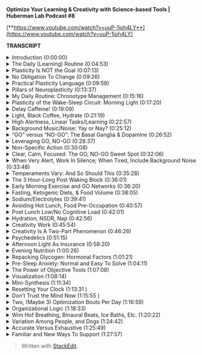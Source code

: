 ﻿
**Optimize Your Learning & Creativity with Science-based Tools | Huberman Lab Podcast #8**

[**https://www.youtube.com/watch?v=uuP-1ioh4LY**](https://www.youtube.com/watch?v=uuP-1ioh4LY)

**TRANSCRIPT**

<details>
  <summary>Introduction (0:00:00)</summary>
-
  
Welcome to the Huberman Lab Podcast where we discuss science, and science-based tools for everyday life. - My name is Andrew Huberman, and I'm a professor of neurobiology and ophthalmology, at Stanford School of Medicine. This podcast is separate from my teaching and research roles at Stanford. It is however, part of my desire and effort to bring you zero cost to consumer information about science and science related tools. And keeping with that theme, I'd like to thank the sponsors of today's podcast.

Our first sponsor is InsideTracker. InsideTracker analyzes data from your blood and DNA to help you better understand your body and health and health needs. I've been getting my blood tested for many years now. Because, it just turns out that many of the things that are important to our health and wellbeing can only be detected in a blood test or a DNA test. InsideTracker makes that really easy. They can come to your house to take those samples if you like, or you can go to a nearby clinic as well. The major problem with most blood tests and DNA tests is that it's very hard to make sense of the information you get. You get a lot of numbers related to metabolic factors, endocrine factors, et cetera. InsideTracker makes it very easy, to decipher what those levels, in your blood and DNA mean, and what to do about them. They have a very easy to use dashboard that if you go to it, it can inform about lifestyle choices such as, adding or subtracting certain forms of exercise or nutrition, other things related to supplementation. It's a really powerful and easy to use program. If you wanna try InsideTracker, you can go to insidetracker.com/huberman, and put Huberman at checkout to get 25% off any of their programs. That's insidetracker.com/huberman, and put Huberman at checkout.

The second sponsor of today's podcast is Athletic Greens. Athletic Greens is an all-in-one, vitamin mineral probiotic drink. I've been using Athletic Greens since 2012. And so I'm delighted that they're sponsoring the podcast. I started using Athletic Greens and I still use Athletic Greens, because I find it very complicated and almost dizzying to figure out which vitamins and minerals I need to take in order to just cover my nutritional basis. Taking Athletic Greens makes that very easy. It also tastes very good. I mix mine with water, a little bit of lemon juice, and I really like it. So I drink it once or twice a day. The probiotics that are in Athletic Greens are also important to me. Because there are a lot of data now showing that the gut microbiome, which is supported by probiotics, is important for things like the gut brain access, mood, endocrine factors, metabolism, many, many biological functions. And so by taking Athletic Greens, I get the vitamins, the minerals and the probiotics all in one. Easy to consume, great tasting drink. If you wanna try Athletic Greens you can go to athleticgreens.com/huberman. And if you do that you'll also get, a one year supply of liquid vitamin D three K two. There are a lot of data now as well, showing that vitamin D three is important for immune function, for mood, endocrine factors, as well as other systems in the brain and body. That's athleticgreens.com/huberman. And I should also mention if you do that you won't just get the vitamin D three K two year supply, you'll also get five free travel packs of Athletic Greens. Mixing up powders when one is on the road, either in the car or in a hotel or on the plane, et cetera, can be kinda messy. These little travel packs make it really clean and easy. So once again, if you go to athleticgreens.com/huberman, you'll get a special offer, of your Athletic Greens but you'll also get the year supply of vitamin D3 K2, and the five free travel packs.

The third sponsor of today's podcast is Madefor. Madefor is a behavioral science company that makes attaining positive changes and growth mindset easy, through a simple set of steps, and a monthly program. The company was founded by former Navy SEAL Patrick Dossett and Toms founder, Blake Mycoskie. I'm the head of their scientific advisory board. And the other members of the advisory board, include people like the director of the chronobiology unit the National Institute of Mental Health, members of Harvard Medical School, and many other people who are serious about taking science and developing protocols, that can be applied towards positive habits, and growth mindset. If you wanna check out Madefor, you can go to getmadefor.com. And if you purchase any of their products and put Huberman at checkout, you'll get 20% off their program. In addition to that, we do a monthly Zoom call, where the members of Madefor get on it. And Patrick and myself, sometimes Blake as well, discuss the Madefor program and the personal goals and things that people are trying to achieve with the program. So it's a dialogue back and forth on Zoom call once a month. Once again, that's getmadefor.com, put in Huberman at checkout, and you'll be able to get the 20% off as well as access to the monthly Zoom calls with us.
</details>

<details>
  <summary>The Daily (Learning) Routine (0:04:53)</summary>
-
  
Let's talk about neuroplasticity. More specifically, let's talk about how, we can optimize our brains. Neuroplasticity is this incredible feature of our nervous system that allows it to change itself, even in ways that we consciously decide. That's an incredible property. Our liver can't decide to just change itself. Our spleen can't decide to just change itself, through conscious thought, or through feedback from another person. The cells in those tissues can make changes sure, but it's our nervous system, that harbors this incredible ability to direct its own changes, in ways that we believe, or we're told will serve us better. Now, today's a really special episode because, while we are going to talk about science and as always we will delve into mechanism. Today's episode is really geared toward answering your most common questions about how to leverage neuroplasticity. The previous episodes were about focus, and how to achieve focus for sake of plasticity. As well as the last episode which is, what are some of the portals into plasticity that relate to movement, how behavior can activate plasticity, as well as how to activate plasticity for behavior itself. How to get better at learning certain movements. Today's podcast is really directed toward answering your most common questions, and the bigger theme, of how does one go about optimizing their brain or even think about, optimizing the brain? What is this thing that we're calling optimizing the brain? In doing so I'm also gonna share some of my, typical routines and tools. I don't share these because I think that they are the only ones that are available out there. Certainly they're not. Nor do I share them because I think that everyone should do them just 'cause I do them, certainly not. I share them because many of you, have asked for very concrete examples of what I do and when, and so I'll share those with you and you can decide whether or not those protocols are for you or not. Everybody's different, but there are some common features, of how we are all put together, at the level of the nervous system and body, that direct us toward particular practices, particular routines that can be especially powerful, for neuroplasticity.
</details>

<details>
  <summary>Plasticity Is NOT the Goal (0:07:13)</summary>
-
  
So I wanna open up the discussion today, by emphasizing something, that's fundamentally important. Which is that plasticity, is not the goal. Plasticity is never the goal. Plasticity is simply a state, or a capacity, for our nervous system to change. And so, nothing makes me more frustrated, perhaps then when I hear, oh, you know, this pill, this potion, this practice, it gives you plasticity. Plasticity is just change. The real question is what are you trying to change? And specifically what end goal are you trying to achieve? Specific end goals might be extremely specific. Like, you want to learn how to speak a particular language or you want to learn a new motor skill or you want to get very good at calculus, or you'd like to forget the bad emotions related to a particular human being or experience, or it can be more general. Like you'd like to be more creative. And we'll actually talk about creativity today. Or you would like to achieve more focus or you'd like to be less stressed. So it's very important, that you understand that plasticity, and achieving plasticity is the first step, in what we call optimizing your brain. You don't want your brain to be plastic all the time. In fact, one of the major questions, one of the major unsolved mysteries of neuroscience is how each and every one of us wakes up every day, and knows who we are. Why should that be? Well, the brain is plastic. It has a capacity to change throughout the lifespan but it's not so plastic, that every night when we go to sleep, or in our waking that the connections get reconfigured so much so that we forget who we are, or how to walk, or how to eat. It's a good thing that we don't have, such robust plasticity or ongoing plasticity, that we have to restructure ourselves each day. It's part of what gives our life continuity. So remember, plasticity is not and is never the goal. The goal is to figure out how to access plasticity, and then to direct that plasticity, toward particular goals or changes that you would like to achieve.
</details>

<details>
  <summary>No Obligation To Change (0:09:26)</summary>
-
  
And I should just mention, there's no rule that in life you have to leverage this incredible thing called neuro-plasticity. No one said you had to do that. This podcast in this episode is particularly for people, who are either happy or unhappy with where they're at with a particular aspect of their life. And they wanna shift it, in some positive way. And many of you listening might say, well wouldn't everyone wanna do that? Well actually, there are a certain number of people that are pretty good where they're at and they don't wanna change and that's terrific. And I tip my hat to them and I think that's wonderful. If ever they decide that they wanna leverage these plasticity mechanisms, they can, at any stage throughout the lifespan.
</details>

<details>
  <summary>Practical Plasticity Language (0:09:59)</summary>
-
  
Let's start by talking about the different systems within the nervous system, that are available for plasticity. And in doing so, I'll frame them in the context of what I do on a daily basis, on a weekly basis, and on a yearly basis. First of all, there are several forms of plasticity. They have names like long-term potentiation, long-term depression, which has nothing to do with emotional depression, by the way. And things like spike-timing-dependent plasticity. Those names are used to describe cellular phenomenon. The actual ways that the synapses, the connections between neurons change. I'll mention those things and I'll give a little more [indistinct] to what they are as I mentioned them. But, that's probably not the best way to think about plasticity in terms of optimizing your brain. The best way to think about it is in terms of short term, medium term, and long-term plasticity. Short-term plasticity, is any kind of shift that you want to achieve, in the moment or in the day, but that you don't necessarily wanna hold on to forever. You might say, well, what kinds of things are those? Well, for instance, short-term plasticity might be, you wake up earlier than you would like to catch a flight. You're not feeling particularly alert, and you want to use a protocol, or you decide to use a protocol which could be coffee or it could be a certain form of breathing or it could be some other tool, to become more alert at a time of day when normally you aren't that alert. But, your expectation is that when you return home, you will discard with that, the need to do that at 5:30 AM because you'll be asleep at 5:30 AM. So there's short-term plasticity, behavioral plasticity. Then there's medium-term plasticity which are changes, that you might wanna make. I call this with respect, and a little bit of humor, or at least my kinda humor. I call this the undergraduate, pre-med phenomenon. For those of you that have worked with pre-meds. And I have tremendous respect for medical students and pre-meds, there is a kind of a stereotype which I don't necessarily agree with, but the stereotype is that they wanna know what they need to know for sake of the exam, but they don't really wanna know. They just want the A. And I don't think that's always true. I've worked with a number of different pre-meds over the years and there are many of them that are absolutely, passionate about the knowledge itself. And they also wanted the A. But the pre-med phenomenon as it's discussed among professors and TAs, is that, you know, you've got these students, they just wanna know what they need to know so they can get the A, right? It's medium-term plasticity. They don't actually want it to be embedded in their memory too long, or else they would actually care about the information. So that's medium term information. And sometimes that's useful for instance if you go on vacation to Costa Rica, and you don't know your way around Costa Rica. You wanna learn the different town and the routes there. But you don't have any intention of going back. It's just medium term. You wanna just program it in for sake of your time there and then you wanna discard it. Most of the time when we think about or talk about optimizing the brain, we're talking about long-term plasticity. We're talking about the kinds of changes that people wanna make so that their brain reflexively works differently. This is what a child does when it goes from not knowing how to walk to knowing how to walk. It doesn't have to think about it after it learns how to walk. It becomes reflexive. Long-term plasticity, is almost always the big goal. It's I wanna know how to speak that language. I wanna be able to do that skill. I wanna be able to feel this way, without having to put much work into it.
</details>

<details>
  <summary>Pillars of Neuroplasticity (0:13:37)</summary>
-
  
And there are tools and protocols that one can do to achieve that. And we are going to talk about those. We've talked about a few of them in previous episodes but I will revisit those protocols today. I'm gonna frame all this in the context of the daily life, the weekly life, and the yearly life. And that's because, neuroplasticity and optimizing your brain, rides on a deeper foundation, of this thing that governs plasticity. In fact, governs all our life, called autonomic arousal which is that we're asleep for part of the 24 hour cycle and we are awake almost always. If we push ourselves and stay awake, we're okay. We can do that for a night or two, but almost always we are asleep for a portion of it and we are awake for a portion of it. I've said it before but I'll say it again. The trigger for plasticity in learning occurs during high focus, high alertness states, not while you're asleep. And the focus and alertness are both key because of the neurochemicals associated with those states. But, the actual rewiring and the reconfiguration of the brain connections happens during non sleep deep rest, which we'll talk more about as always. And, deep sleep. So you trigger the change and in sleep you get the change. So, some of the things that we'll talk about today about optimizing the brain, are centered around not sleep, but around the autonomic arousal system. We have this system of neurons in our brain and body that's just incredible, that wake us up and make us alert. And when we're not accessing that system, well, we cannot access plasticity. We can not optimize our brain. Likewise, if we cannot sleep well, and we can't rest well, we will not access plasticity and rewire our brain because that's when the actual configuration between the connections occurs.
</details>

<details>
  <summary>My Daily Routine: Chronotype Management (0:15:16)</summary>
-
  
So to set this in context, I wake up each day, and I'll be totally honest. I usually don't feel like bouncing right out of bed. I usually don't feel completely rested. And that's not because I don't get enough sleep. It's probably because I'm not terrific about timing my sleep so well. Now this month isn't about sleep, that was the previous month but I really wanna emphasize a few points. I wake up, generally more tired, and groggy than I would like, because I tend to go to sleep too late. It's just some thing that I do. And I tend to get up early either because I set an alarm, because I have things to do, or because I naturally wake up early because the light coming in and so forth. Well, what that tells me is that I'm probably somebody whose natural circadian rhythm. You may have heard of chronotypes. These are genetically programmed things. But chronotype, is shorter than 24 hours. It means that the cycle of waking and alertness for me is probably shorter than 24 hours. Which means that getting some light in the late afternoon will help me shift, and make my cycle a little bit longer. It will phase delay me if that doesn't make any sense, see a previous episode. But what it really means is getting some light in the afternoon, will allow me to stay up a little bit later. But what it means is that, I'm not really matching my hard-wired needs of going to bed probably at 8:30 or 9:00 and waking up at 4:00 AM. I tend to go to sleep around 10:30, 11:00, lately around 11:30 or 12:00 and then I wake up at 6:00. And so of course, I'm gonna feel groggy. So neuroplasticity will allow me, to optimize my wakefulness but I have to do something in order to access that. And some of you may already be anticipating what I'm about to say, which is, oh, no he's gonna tell us to get sunlight in our eyes in the first 30 minutes of the day.
</details>

<details>
  <summary>Plasticity of the Wake-Sleep Circuit: Morning Light (0:17:20)</summary>
-
  
I am gonna tell you to do that, but I'm gonna also tell you two things that I've have not discussed before, which relate to the plasticity, between the melanopsin cells. These sunlight detecting, bright light detecting cells in our eye and the circadian clock. I've never said this before in this podcast, but it turns out that the connections between these melanopsin cells and the circadian clock, are plastic throughout the lifespan. There's a massive configuration of the connections there. And a cell type called the astrocytes which are a glial cell, are actively removing and reinforcing connections between the eye and that clock, every day. Now this is incredible because other aspects of your brain that for instance, represent you knowing who you are, when you wake up in the morning, or what your name is, assuming that you're old enough that you've already learned your name. When the first things kids learn and something we rarely ever forget. Those connections, are changing all the time every 24 hour cycle. So there's an opportunity for short-term plasticity. So that's why I view sunlight first thing in the day, it helps me wake up.
</details>

<details>
  <summary>Delay Caffeine! (0:19:09)</summary>
-
  
The other thing that I do is that there's a circuit, that exists between the circadian clock and our adrenals that I've talked about before that triggers the release of cortisol first thing in the morning, that wakes us up. Especially when we view light. So if you're groggy in the morning that's why viewing light is helpful. But, the interesting thing is if you start viewing light frequently in the morning, then those connections between the melanopsin cells and the circadian clock, become primed or potentiated we would say, they become stronger for the anticipation of light. And you naturally start waking up earlier, feeling more alert. So, what this says is and what I do is I get that regular light because I know that some mornings, I'm just not gonna feel very alert, I'll feel, especially tired. And I might not be able to access sunlight because it's really overcast or I'm traveling, or some other feature. But the system is plastic so it shifted in the right direction. Now it will shift back, because it's short-term plasticity after about two, three days. So you wanna try and get the sunlight exposure on a regular basis. The other thing that I do is I delay my intake of caffeine, for the first two hours that I'm awake. Now, this can be very painful for people. But, earlier we talked about, the adenosine system and how the accumulation of adenosine makes us sleepy. And caffeine suppresses adenosine and it makes us feel alert. But we know, that if you ingest caffeine, immediately on waking, the signal to the adrenals, to release cortisol, which is a healthy release of cortisol, and the suppression of adenosine that happens as we come out of sleep, and in deep sleep the suppression of adenosine, if you ingest caffeine too early, there's a mechanism by which the adenosine competes for the receptors et cetera, so that you have a mid-morning crash. Because if caffeine, the way it works is if caffeine is occupying the adenosine receptor, then the natural endogenous mechanisms, for suppressing adenosine, are not actually gonna have their action. So the brain to adrenal axis, is subject to plasticity also. And so by delaying caffeine until about two hours after waking, I'm able to capture, and reinforce, to potentiate, the neural circuit that exists between the circadian clock and the cortisol released in the adrenals, as well as, leave those adenosine receptors, unoccupied so that I can then use the caffeine to get a natural lift, in alertness and focus two hours later as opposed to using it, just to wake myself up out of sleepiness. So while I'm sure there are some eye-rolls out there and some yawns, about, oh no, it's the sunlight in the morning thing again. It's a powerful tool, for readjusting these circuits. So the short-term plasticity. And the reason for delaying caffeine for the first two hours of the day even if it's painful to do for the first couple of days is that then you naturally start to wake up, more readily in the morning without caffeine because, the adenosine is suppressed and you don't have these competing. It's called a competing antagonist, for the adenosine receptor. So I wake up, I get sunlight in my eyes.
</details>

<details>
  <summary>Light, Black Coffee, Hydrate (0:21:19)</summary>
-
  
Lately because I wake up very early I do use a bright light, to stimulate alertness. It's not actually designed for that purpose. It's just a light board that has been about 900 lux. And then I delay caffeine. Some of you have asked, and again I'm not saying anyone has to do this. You know, what exactly do you drink? I'm a big believer in black coffee. I just happen to like black coffee. People have asked me about, and I don't wanna name brand names here about this type of coffee or, that type of coffee you mixed with these other, kinds of things. Will that increase focus? You know, I'm gonna talk today a lot about the use of diet and fasting and timing of foods and certain kinds of foods. But to be honest, black coffee is just a simple choice that's always worked for me. I also make sure I hydrate first thing in the morning. There is plenty of data now showing that even a slight, increase in dehydration, meaning just when you're lacking water, can make people have headaches. It can provide some additional photophobia for those of you that are migraine prone. Bright light can trigger migraines. That's no surprise to those of you that get headaches and migraines. But dehydration, can compound, the vulnerability to migraine and headache. So I drink water, I drink black coffee, or I drink mate which is just because I have Argentine lineage which is just a high caffeine drink first thing in the morning, but I delay it until two hours after I wake up. And that's because, I want the circuits between my eye and my circadian clock and my adrenals, to be functioning in a particular way, so that then later the caffeine is an addition. It adds more alertness. Now this is a discussion about how to optimize your brain.
</details>

<details>
  <summary>High Alertness, Linear Tasks/Learning (0:22:57)</summary>
-
  
Many people who wake up quickly, and just naturally feel like bouncing out of bed. I envy these people. They will do just fine, by going into a learning bout or taking care of, whatever it is that they need to take care of. Sometimes that's kind of more mundane tasks like email and whatnot. Here's a more or less a rule about how the brain functions, vis-a-vis, focus, learning and creativity. And I'm gonna discuss this much more in future episodes. Generally states of high alertness, when we're very very alert, are great for strategy implementation. When we already know how to do something. And it's just simply a matter of plugging the correct elements into the correct boxes. I've talked before about duration, path and outcome, as the three things that the deliberate conscious brain is trying to figure out in order to perform certain tasks, even cognitive tasks. This is the sort of thing that we are very good at when we're well rested, and we're focused. In our autonomic arousal or our alertness rather is at a high level. If you are somebody who is hitting that alertness phase of your day, very early, right after you wake up, that's a great time to move right into things that, at least the research says, you already know, have the strategy and you just wanna implement the strategy. This is where I fundamentally depart from the idea that, oh, you know, you have to do the hardest or most critical tasks throughout the day. Sometimes the hardest and most critical tasks, are tasks that require creativity. And as we'll soon talk about creativity, and tasks related to it, oftentimes come to us best or the brain is best at achieving those, when we're in states of calm or even slightly drowsy. Which is something that's interesting in what we'll get into. But for me, for instance, I get up, I'm not terribly alert, first thing. And so I try and just get my brain and my thoughts organized. It's not a time for me to be responding in a very linear fashion to emails or carrying out calculations. That comes about two hours later. And I think many people out there will relate, mid-morning is when many people tend to achieve their peak in alertness and focus.
</details>

<details>
  <summary>Background Music/Noise: Yay or Nay? (0:25:12)</summary>
-
  
Now, many times I get the question and this what I'm about to say is directly related to the hundreds of questions I got about this. Should I use, background music in order to learn? Should I have, you know, construction next door? Is that a good thing or a bad thing? Is it better to be in complete silence, et cetera? Now this will vary. Some people can tolerate their own noise within their head much better than others. Other people find that having some background noise, helps cancel that out. But there's a simple rule of thumb that one can use, because at least my experience is that sometimes background music, background noise is very helpful for allowing me to focus. And other times, it's very distracting. So what actually governs that? Well, we have to ask ourselves, what is at the source, of the lack of focus? If our lack of focus is because our autonomic arousal or our alertness is very, very high. We had a little too much coffee, or if there is such a thing, slept a little too long or we're really stressed or really activated, and we can't seem to focus. In that case, eliminating background noise, and really just trying to get silence, so that we can quiet some of that autonomic arousal, is going to be best for learning and for implementation of things we already know how to do. For any kind of focus linear task. Which, basically learning is a focus linear task is that you're just not necessarily, performing well all the time.
</details>

<details>
  <summary>“GO” versus “NO-GO”: The Basal Ganglia & Dopamine (0:26:52)</summary>
-
  
Last time we talked about making errors. So as a rule of thumb, if you're too keyed up, then silence and quiet is going to be helpful. In fact, if you're very keyed up, a particular circuit, related to the basal ganglia, starts getting triggered more easily. And this circuit, I'm gonna talk about in depth. But, it's called the go, no-go circuit. We have circuits that connect our forebrain, to our structure in our brain called the basal ganglia which is actually a collection of structures. And the forebrain, which is involved in rational thought and thinking and planning and action, is always trying to plan what should I do, and then implement that action. And the basal ganglia are intimately involved in that discussion. There's a reciprocal loop of communication, between basil ganglia and cortex. The basal ganglia has one set of connections to the cortex, and the cortex back to the basal ganglia that facilitates go. It facilitates action. And the molecule, the neuromodulator dopamine, triggers the activation of go. It tends to make us want to do more things. It tends to make us bias toward action. By the way that dopamine binds to something called the D1 receptors. Just a particular type of dopamine receptor. For those of you that wanna know. The no-go pathway, the pathway in the basal ganglia, and cortex that suppresses action, involves dopamine binding to this other receptor called the D2 receptor. Now D1, D2 receptors, you can't just consciously decide, oh, I only want my D1 receptors and my D2 receptors to be active.
</details>

<details>
  <summary>Leveraging GO, NO-GO (0:28:37)</summary>
-
  
You have to think about, which sorts of states of mind and body, facilitate go, and which ones facilitate no-go. Now this is critically important, because doing focused work, accessing plasticity, and learning, involve doing certain things and not doing others.So here's how it works. And here's how I apply it on a daily basis. Because I tend to be most alert, first thing, mid-morning or so. And then I generally will have my caffeine mid-morning. My peak of alertness, in the early part of the day, is occurring for me sometime between 9:30 and 11:00 AM. That's just me. Other people might experience that immediately after rolling out of bed. They might be wide awake and ready to go. Which case they should be cautious about throwing caffeine in the mix and it's gonna make them very, very alert. There are three sort of levels, of autonomic arousal of alertness, that bias us more toward go, no-go, or both. And this relates, to a question that I've gotten now hundreds of times from you, in the comment section for this podcast, which is, is it better for me to listen to music in the background while I work and learn, or should I have complete silence? And the answer is it depends. But it doesn't depend randomly on who you are, or even necessarily time of day, it depends, on your overall level of autonomic arousal. And it depends because, autonomic arousal level of alertness, biases the extent to which, we are more prone to gos to action, or to no-gos, to suppress action. And dopamine is this molecule that's swimming around and is going to buy us one or the other responses.
</details>

<details>
  <summary>Non-Specific Action (0:30:08)</summary>
-
  
So here's how it works. Let's say, I'm very alert. Maybe I got a particularly good night's sleep the night before, I had a little too much coffee, and I'm gonna sit down to some work. The thing to know, and what I always tell myself is when I'm very alert, I am very prone to go, to action, but I'm also prone to, not no-go, right? I'm not gonna be very good at suppressing action. So those are two different things. Being biased toward action and being biased, toward suppressing action are two different things, okay? So those are push pull. Toward action, suppress action. So, when you're very alert, the tendency is for everything to be a stimulus. This is why when people say, well, should I just take a drug that will increase my level of epinephrine and alertness? Will that help me learn better? No, because it will make you do things, but it will also make you less good at suppressing actions that you need to suppress. So if I'm very alert, particularly alert for me and I recognize what that state is, of course 'cause everyone will be different. I know what it is for me. Then I want silence for learning. I want it shut down my internet, which I do. I sometimes use a program, that I believe is a free program called Freedom, where it actually locks you out of the internet for a particular time. They're not a sponsor of the podcast. I just happen to use it. There's another version of Freedom where you go to the wireless thing and you turn it off. You disconnect from the wireless. That's the other one. Although, many people have a hard time not reactivating it. So I'm trying to shut down the go pathway towards distraction. And the other thing that I'll do, is I'll generally turn off my phone, put the phone outside in the car or in really extreme cases I'll throw it up on the roof which is hard for me to retrieve, so that I can't get to it. So if I'm very alert, I'm aware that I will have a bias toward action. It will be hard for me to suppress non-action, but that it's very nonspecific.
</details>

<details>
  <summary>Clear, Calm, Focused: The GO, NO-GO Sweet Spot (0:32:06)</summary>
-
  
Because, the next kind of level down of alertness, or autonomic arousal is clear, calm and focused where we have that kind of sweet spot between, our willingness to pursue action. We're in a mode of go, and it's not always physical action but it can be pursuing hard bouts of learning. But that our ability to suppress is also very good. And this is because, and I don't wanna get into too many details, because of the way that dopamine competes for these dopamine one receptors in the go pathway and dopamine two receptors in the no-go pathway. They're always in this kind of push pull. And so there is a sweet spot. And that sweet spot isn't flow, where it is in some sort of state where all of a sudden things come naturally to us. The state that we're trying to achieve that's optimal for learning is one in which, we have the energy and focus to pursue, but we also have the energy and focus to suppress action. So the basal ganglia are kinda working in a perfect kind of sing songly manner, through this parallel pathway. Now, as we get tired or as we round out an ultradian cycle of about 90 minutes, what happens is our fatigue even if it's not a physical fatigue that makes us wanna go to sleep, but our mental fatigue starts to accumulate because these pathways of go, no-go are actually, very metabolically consuming. So what I recognize is that as they start to falter, I have a harder time engaging and going or going toward the goal rather. I also know that my reflex, toward actions that are unrelated to the learning are also gonna start increasing because I'm not gonna be able to suppress action and activate the no-go pathways.
</details>

<details>
  <summary>When Very Alert, Work In Silence; When Tired, Include Background Noise (0:33:48)</summary>
-
  
So if this all sounds like a mouthful, let's make it very simple for you. When you are very alert, the best situation for learning is going to be silence. It's going to be complete quiet. If you are low arousal, and you're tired and you're kind of sleepy, a lot of people find that having some background chatter and some background noise, can help elevate their level of autonomic arousal. And that's because our auditory system and our visual system, are linked and are part of really what's called the salience network. Which is that we're always, scanning our environment for things. And when we have a lot of things in our environment to scan, generally our level of alertness goes up. This is why environments that are very stark or have very little or very few objects in them, tend to make us feel kind of calm, because our salient network kinda shuts off. A lot of people don't like that. They'll go to a meditation retreat, or they'll go into an environment where there's very little clutter especially city people. And all of a sudden, they start feeling really, really anxious. And that's because their internal level of autonomic arousal is really high and it's not being occupied by all this stuff to pay attention to. And so their salience network starts to turn inward. They move from exteroception to interoception. They're not looking outside themselves, they're looking inside themselves and there's a lot of noise in there. So, as a rule of thumb, if you tend to be kind of on the high level of alertness and kind of anxiety, and I'm not talking about clinical levels of anxiety but you tend to, be pretty high energy, well then, you are definitely going to benefit more in a learning bout, from learning to go as well as activate the no-go pathway. And that requires a lot of energy. And when you have a lot of distractions in your environment, there's a high probability that you're gonna be distracted from the learning.
</details>

<details>
  <summary>Temperaments Vary: And So Should This (0:35:28)</summary>
-
  
Now, some people are just naturally more calm. They're like my bulldog Costello, who's exceedingly calm. They're pretty mellow. They're kind of clear, calm and focused all of the time. And those people, actually are gonna be less flappable. They're not gonna be yanked around by background noise or they're not gonna be around, you know, bothered from their learning or from their studying by a clanging of a pot from somebody in the kitchen. So, each one of us generally tends to ride up and down this autonomic ladder, so to speak, at different times a day.
</details>

<details>
  <summary>The 3 Hour-Long Post Waking Block (0:36:01)</summary>
-
  
For most people, three hours after waking. Those three hours, not three hours on the mark but for that three hour bin tends to be the period in which they're most alert throughout the day. Except I'll tell you later about a unique time right before sleep in which you're also very, very alert, naturally. So, that morning three hours is quite vital.
</details>

<details>
  <summary>Early Morning Exercise and GO Networks (0:36:20)</summary>
-
  
Now, many of you might ask about exercise and when to exercise. I think I may have mentioned this on a previous podcast episode. But, the research shows that at least for performance, afternoon exercise might be better in terms of avoiding injury, et cetera. But in terms of rising body temperatures, and matching body temperature to have mental alertness, et cetera. It's pretty clear, that exercising early in the day, not only biases us towards waking up earlier, but that it also triggers the release of things like epinephrine and other neuromodulators, that lend itself, to a situation where we have heightened levels of arousal and mental acuity in the late morning and even into the afternoon. Now, this can be very good because if you wanna restrict most of your focus learning to the early part of the day, exercising early in the day does set a neurochemical context or mill you for go. It tends to trigger activation of the go pathway. And so for those of you like myself who have a hard time kind of engaging and getting into action early in the day, early morning exercise within an hour of waking, and certainly no later than three hours after waking, will give you quote unquote more energy throughout the day. It will make you feel more biased for action. You won't feel as lethargic. So, in can kind of reviewing what I've set up until now I do the morning light thing, I delay my caffeine two hours after waking, and then I generally try and get exercise in the first hour or ideally within the first three hours of waking up. And then I'll move into a focused learning bout. Now, some of you wrote to me and said, if I exercise early in the day, then I feel a crash afterwards. If that exercise is very, very intense. So you're depleting all your glycogen. So you're doing heavy deadlifts, et cetera. Chances are after you eat, you will start to feel a crash. So this relates to timing of nutrition.
</details>

<details>
  <summary>Fasting, Ketogenic Diets, & Food Volume (0:38:05)</summary>
-
  
And in just as a general rule of thumb, fasted states, and low carbohydrate states, I'm not talking about a keto diet around the clock or all week but fasted states, and low carbohydrate states lend themselves to alertness. And that's because carbohydrates are rich in tryptophan, and they tend to lend themselves to sleepiness. Of course, ingesting large amounts of any kind of food, any substance that fills your gut will divert blood to your gut. So if you eat a lot of food regardless of whether or not it's a lot of carbohydrate or not, you're going to generally feel more sleepy. Now, many people, including everyone use food, to modulate their levels of autonomic arousal. And typically eating shifts us more towards a state of calm. And fasting shifts us more toward a state of alertness. And these are hard-wired circuits that relate to the need and desire to find food which requires action, or the so-called rest and digest system which diverts our resources and our energy towards digestion. It makes us feel calm. So I personally rely on water, mate, and black coffee first thing in the day, in order to exercise and get into the first round of work. If I find that I'm too alert, and then I generally will tend to eat and kind of bring down my level of alertness, and will continue working. Now this is in district thing. And since people asked me what I do, and I'm not dictating that people follow it exactly of course or even generally, but I'll just tell you what I do.
</details>

<details>
  <summary>Sodium/Electrolytes (0:39:41)</summary>
-
  
It is possible if you're drinking black coffee, or mate and you're ingesting a lot of water, that you're going to dehydrate yourself somewhat, because of excretion of sodium. Provided you don't have hypertension, salt is a really good thing. A lot of people think that they are low on blood sugar because they're shaky and they can't think or they have a headache when actually they're low in sodium. And especially if you're drinking a lot of caffeine. So I'm a big believer in salt. So I drink salt water first thing in the morning because I drink black coffee. And that keeps my levels of alertness really good. I always thought that I had messed up blood sugar. I had shaky hands and I didn't know what was going on. I'd drink a little bit of coffee and feel too amped up. And turns out that it was a sodium issue. And if I just drank water with a little bit of sea salt and or even just a typical table salt, then I'd fell rock solid in terms of my blood sugar. Now, again, I'm not a physician, I'm a professor so I don't prescribe anything, but I profess lots of things. So I don't want people who have diabetes or blood sugar issues to go off the rails. You're responsible for your health, not me. But it's an interesting parameter to think about and experiment with, you know, provided that your doctor says it's okay, because I think a lot of people, probably ingest too much sodium but a lot of people might be sodium deficient in particular the people that are fasting.
</details>

<details>
  <summary>Avoiding Hot Lunch, Food Pre-Occupation (0:40:57)</summary>
-
  
I typically eat my first meal right around mid day, whether or not I've exercised or not. And the food content there is actually quite important to me. I don't know why this is. I don't have a scientific mechanism for this but if I eat hot food for lunch, I get sleepy after lunch. So I generally don't eat hot food for lunch. I might have a little bit of soup or something like that. But in general, I rely on a low carbohydrate meal. I'll eat meat or salad or some variation of that and nuts and fats and things like that because of the [indistinct] content for focus, because the protein is good in my belief. And because I believe in eating fruits and vegetables. I do that too. If I've exercised very hard early in the day, I do ingest starches like oatmeal or rice and fruit and things like that. Now, why am I telling you all this? Because, 100s if not 1000 people ask me, is fasting good for focus? And indeed fasting will increase alertness, but if you're so hungry or preoccupied with food that you can't focus well, then it's not gonna be good for learning. It's only going to be good for agitation. Now, I'm just gonna mark continue to march through my day. And this is, of course what I experienced. Some people are quite different.
</details>

<details>
  <summary>Post Lunch Low/No Cognitive Load (0:42:01)</summary>
-
  
But, what I find is around 2:00 or 3:00 PM, I start getting a little groggy. A little bit sleepy. I will tend to shift my work from work that requires a lot of duration path, outcome, really careful analysis and activation of the no-go pathway. Meaning I'm trying to suppress the impulse to look at my phone or answer email, or do other things. This is why I haven't emailed you back until 3:00 in the afternoon. By the way, or responded to your text messages, whoever you are out there. Around early afternoon, I find I can do kind of typical more mundane tasks. Because, those tasks require less cognitive load. And they can be done more or less, in and out of sequence. I can answer a couple email here, maybe answer that email there. I don't have to do it in pure linear fashion. Any kind of linear work or learning work is gonna take a lot of focus.
</details>

<details>
  <summary>Hydration, NSDR, Nap (0:42:56)</summary>
-
  
And then typically around 4:00 PM or so, I do two things. Sometimes a little earlier. Sometimes a little later but I do two things. One, is I make sure I hydrate. Because if you're exercising and you're eating, you need to digest that food, et cetera. I make sure I hydrate. So I drink water. I try and refrain from drinking coffee in the afternoon. This is a new thing for me. I sometimes do it, but I try and refrain from that. And then I always do, a non sleep deep rest protocol sometime in the afternoon. This is sometimes a 10 minute yoga nidra type protocol, or a 30 minute yoga nidra type protocol. These are protocols I have no relationship to, no business relationship to whatsoever. I've been doing them for years now. They involve listening to a script. We'll provide the links again although we've provided them before. Or I'll do a hypnosis protocol, from Reveri Health which is my colleague David Spiegel's website that has these free hypnosis apps or scripts that you can listen to. And those take me into a state of really deep rest. Sometimes so much so that I fall asleep. And I always set an alarm so that I don't sleep for longer than 90 minutes. But typically this goes for about 30 minutes. And I do that because for me by about 4:30 in the afternoon, I'm capable of doing basically nothing. I am just a complete Costello. I can't think, I can't do, I can't respond to email. I've just completely troughed my ability to function. I personally find it a mistake, to that point, down a double espresso, and charge really hard. It just doesn't work for me. I end up really disrupting my sleep schedule. I end up disrupting a lot of different things. So for me, I do the non sleep deep rest protocol. It really helps me later when I need to fall asleep. It helps with all sorts of things, as I mentioned before. But I usually emerge from that a little groggy or feeling like I have another whole day, second wind. Like I could just work. And then I'll do a second bout of learning. I'll do some sort of work that either involves linear analysis of something. So maybe numerical work or I'm trying to learn something. I generally try and really use those bouts of 90 minute focus energy after the non sleep deep rest. And as I mentioned in previous episodes, there's a lot of evidence, that these non sleep deep rest protocols can enhance and accelerate plasticity. The most I think recent and striking one is the study that we referenced last time in the caption notes. It was the cell press article, Cell Reports, great journal. Was showing that these 20 minute, kinda shallow naps and non sleep deep rests, can facilitate sensory motor learning. So then I'll go into another learning bout that's caffeine free. This learning bout is very different than the morning one. This is a work bout or learning bout that's more in the clear common focus regime because I've come out of this non sleep deep rest. I'm not ingesting caffeine because I wanna make sure that I can sleep later that night really well.
</details>

<details>
  <summary>Creativity Work (0:45:54)</summary>
-
  
And, this tends to be more when I do creative type work. Now, creativity is a topic that we're gonna spend the entire month on coming up soon. But creativity is a very interesting state of mind in which, we're taking existing elements. Things that we already know, and rearranging them in ways that are novel. And I'd say, well, duh, that's what creativity is.
</details>

<details>
  <summary>Creativity Is A Two-Part Phenomenon (0:46:26)</summary>
-
  
But creativity has two parts. It has a creative discovery mode where you're kind of shuffling things around in a very relaxed way and kind of being playful or exploring different configurations. And then creativity also has, an absolutely linear implementation mode. In which you take the idea or the design you've come up with and you create something very robust and concrete. And so creativity is really a two part thing. And the first part of actively exploring different configuration, sometimes in a playful way, sometimes in a way that's almost random and just kind of exploring. That state is definitely facilitated by being relaxed and almost sleepy. That is not a state that I personally can access very well early in the day. I've tried to access it coming out of sleep because one would say, well you're still sleepy early in the day and just doesn't work. Most of what I write down. Most of what I do is complete garbage. And so what I found is there's this block in the afternoon of about 90 minutes where, I can do creative type writing or creative type imagination of, scientific ideas or experiments we might wanna do. Science might not seem like a creative endeavor to many of you, but it is. Has a lot of imagining what if this, or we could combine that and thinking of novel concepts or ways of arranging things. So when you find yourself in that kinda clear common focused mode, creative works tend to come about very well in those regimes. Now I know there are a lot of people out there rely on substances to access creative states. I'm not a marijuana user. It's just not the drug for me, for a variety of reasons. I'm not a drinker. It's not the substance for me for a variety of reasons. You know, I'm not a cop I'm not out here to tell people what they should do or shouldn't do. The problem with using substances to access creativity, is that generally the substances that relax people, will allow them to get into that creative brainstorming mode, but not so good at the linear implementation mode. You know, the other day I was remarking with a friend that there are some ads, some advertisements that I've seen over the years, that are just incredible. I'll just tell you what they are. So there's not cryptic or anything. I'm revealing my tastes here. There's a particular perfume ad that Spike Jones made that is just amazing. I'll put a link to it cause it's just so cool. I don't want to give away the end but it has a feature of it that is particularly interesting to me as a neuroscientist. And it's just so cool. 'Cause I grew up in the skateboarding thing, I knew a little bit about Spike's movies and skateboarding and he's of course made a lot of very impressive, popular movies as well, full length features. I don't know him personally, so this isn't a plug. Not that he needs my endorsement for anything at all. But the amazing thing about this advertisement is it's a collection of things that you would never really think would be combined, and it involves different speeds of motion and all sorts of effects. I mean, it's like a real classic like Spike Jones kind delivery. But, what's incredible is when you think about not just the fact that someone had to imagine that but to actually implement the steps in order to create that, when you see this you'll realize that was a ton of work. You can't just put that together randomly. And so a lot of people, not Spike clearly, but a lot of people who have an incredible mind for ideas and novel arrangements of things, they are great at accessing that state but not so good at accessing the implementation state. It's also true that a lot of people and some who tend to fall on what we would call the kind of like more Asperger's or autism end of the spectrum, are very good at linear implementation. Now I'm not talking about all forms of autism of course. I'm sensitive to the fact that there are many forms on the spectrum. But, some people are very good at linear implementation. And that's, a separate state from a creative state. So, that afternoon block is when I try and access the freer kind of looser mindset that's associated with the fatigue that comes later in the afternoon. And, for some of you that state that favors creativity and creative learning, might be better in the morning. I don't know. You're gonna have to decide. For some of you you're gonna be late shifted. Some of you are gonna be morning shifted. But where we have alertness, generally we are good at linear implementation, we're good at activating the no-go pathway and suppressing action, and we are good at pursuing particular goals and strategy implementation. And where we tend to be more relaxed, and we tend to be almost in a kind of sleepy mode. So for me, coming out of one of these non sleep, deep rest modes or sleep, that's when we tend to be better at novel configurations of existing elements, which is creativity. And this brings about a question that I get, all the time.
</details>

<details>
  <summary>Psychedelics (0:51:15)</summary>
-
  
Which is, what about psychedelics? So, I am going to talk, to some experts on psychedelics. I hope to bring some of them in. Actually speaking on people coming in or creatures coming. A creature that's definitely not on psychedelics who doesn't need any is Costello and he just arrived. He seems to be in a sleepy state most, all the time. Hey buddy, how you doing? You come in, yep. He's working on his 15th sleep deep rest episode of the day which is generally followed by a 10 to 12 hour deep rest episode, almost exclusively comprised of REM. And I know this 'cause his eyes are open 'cause they're so droopy, he can't close them all the way and his eyes are going like this. And he's going down for the count. So, yeah, nice and big yawn. Okay so, psychedelics. First of all, I wanna be very clear. I am neither a proponent, nor am I somebody who rejects the potential role of psychedelics. I do however, think that psychedelics, can be particularly hazardous, for people who have preexisting psychological issues, and are not working with a board certified, psychiatrist or physician, as well as for essentially all kids. I think that the young brain is basically in its own psychedelic state and just naturally. And all kidding aside, I think that the young brain is so subject to neuroplasticity, that drugs, which like psychedelics which are very powerful, can be detrimental to the developing brain. That's just my stance. If anyone disagrees with me, I'd be happy to chat with you about it in a polite and discourse. I'll be happy to listen as well as tell you more why I believe that based on the data. I'm mentioning psychedelics because many of you asked. Here's the deal with psychedelics. At least here's how they work. In a nutshell, psychedelics were thought to unleash sensory processing and to make it less filtered. We have a lot of different inputs from our eyes, from our ears, from our nose, from our taste, et cetera that you're coming in all the time in parallel. And we have mechanisms that suppress some of and allow us to only focus on things that are happening. Visually, generally we don't have synesthesia unless some of us happen to have synesthesia. We don't blend what we see with what we hear in a way, that is confusing to us. We know what's making sounds and we know what is a visual stimulus. On psychedelics, people report being able to smell colors or to, you know, hear trees, et cetera. And that's because there's a lot of sensory blending. Over that's led to the misconception, that sensory blending itself, is a creative process. There's nothing creative about sensory blending. You know there's, the essence of a creative process, is that some novel configuration of elements, whether or not it's notes on a piano, or whether or not it's words on a page, whether or not it's numbers or whether or not it's movement. That some way in which those are configured in some new way, that the algorithm, the way in which, they are configured makes sense to the observer. And this is a key thing. It seems to me that when people report their psychedelic experiences, it makes a lot more sense to the person who experiences it, than to the observer. And so, creative works by definition are new ways of configuring things that lend themselves to a bigger or greater or deeper or novel understanding on the part of the observer. And just sensory blending is not gonna accomplish that. Now it is true and there's a great review in the journal cell, excellent journal about how psychedelics work. And it turns out, they don't just work, by allowing for more sensory blending. They do, because of the way that they activate certain serotonin receptors et cetera. They do lend themselves to more lateral connectivity between different brain areas, more novel associations. So in principle, in principle, I should say not necessarily in practice, but in principle, they do allow different areas of the brain. Maybe even the two sides of the brain to communicate more broadly than they would normally. So that has certain elements that speak to creativity. But, it can't simply be the case that psychedelics are the portal to creativity. Because creativity, as I mentioned before, involves not just novel associations and a breaking of kind of space-time rules, it also involves reconfiguring things, such that the new space-time rule that one comes up with, is interesting, stimulating and kind of in many cases, delightful to the observer. And that's why, many claims that, you know, psychedelics open plasticity or they increase creativity. That's not sufficient for me personally. I'm curious about, does it not just open the creative thinking process, this novel configuration process? But does it also, lend itself to the implementation of creative works? And the answer is, no. In most cases it has nothing to do with creative implementation. Now, I think that, there may come a time and certainly there are clinical trials that are happening now, where psychedelics are leveraged toward particular clinical goals. And I wanna tip my hat to the work at Johns Hopkins that's happening now, which really lends itself, to the idea that early preliminary data and some of the papers that are coming out they're really fantastic. Showing that there may be some excellent roles for certain psychedelics in certain clinical context. These are clinical studies done with a psychiatrist present, that is authorized to do that. That can help people through depression, trauma, et cetera. And we're gonna spend a lot of time talking about that, including with some of those folks running those studies. So we can look forward to that. So all of this is to say that, no I don't take psychedelics to access creative states. That's not where I think the major role, the important role of psychedelics might show up if it's going to for humanity. I think that it may have these important roles in the clinical context. Provided it's done legally and safely. I think that, the creative process being a two-stage process means that, I am personally best served by having this period of non-linear exploration of concepts. Whatever it is I happen to be working on in the afternoon. But then I'll actually shelve that work. I'll just set it aside and then I'll revisit it the next day or even the next day, to see whether or not that the work itself is ready for deliberate linear implementation which I would wanna do during one of these highly focused states. So, the long and short way of saying this is that, when we're very alert, do linear type of operations. When we tend to be more sleepy and more relaxed, that's when creative works can first be conceived, but their implementation requires high levels of alertness.
</details>

<details>
  <summary>Afternoon Light As Insurance (0:58:20)</summary>
-
  
Now, that gets us more to the kind of late afternoon evening. Now I am, as I mentioned before, I'm a proponent of getting sunlight in the evening as well. This is a critical thing that I have not mentioned before. Here's how it works. Many people now have heard me say getting light early in the day is important. But that will advance one's clock. It'll make you wanna get up earlier the next day. By getting light in the evening it accomplishes two things for me. First of all, it makes sure that I don't get up too early that I'm not waking up at 3:00 or 4:00 in the morning because it's going to shift my clock. It's going to delay it a little bit. And so this is really important. If you want to keep your schedule on a normal routine, on a regular 24 hour cycle and not have your circadian rhythms of sleep and wakefulness drifting all over the place and you want some predictability to how your mind is going to work in order to optimize learning and performance. Well, then you need to get morning light any evening light. The morning light is going to advance my clock. Make my system wanna get up earlier. And the evening light is going to delay my clock a little bit so that on average it kind of bookends my circadian mechanisms. And I'll basically wanna go to sleep at more or less the same time each night and wake up, more or less at the same time each morning. That's how it works. And that's a hard wired mechanism. That's not some subjective thing that I tell myself. That's a hardwired mechanism. So, that gets us to the evening. And generally in the evening I'll get that light by going outside or sometimes I'll do it by turning up artificial lights brightly, and then I'll start to dim them for the evening 'cause as I've mentioned many times before and I'm not gonna belabor the point. You wanna minimize your light exposure, especially overhead bright light exposure, regardless of whether or not it's blue light or not. In the evening from about 10:00 PM to 4:00 AM. Some of you asked, wait I thought it was 11:00 PM to 4:00 AM? Well, it is, but 10:00 PM to 4:00 AM is even better. It's just that when I originally said 10:00 PM to 4:00 AM, people were like that it's impossible for most people to adhere to. So for me, it screens off, it's dim lights, and that's what favors falling asleep in a good night's sleep for me. Since we were talking about food earlier, I'll just revisit a little bit of what I said before.
</details>

<details>
  <summary>Evening Nutrition (1:00:26)</summary>
-
  
My evening meal tends to be more carbohydrate rich more. If I have proteins, there'll be like eggs, fish or chicken or something of that sort or no protein. And I eat high carbohydrates. So I'm not one of these people that's keto or high meat only, or anything like that. Remember, fasting and low carbohydrate, states facilitate alertness. Carbohydrate rich foods, facilitate calmness and sleepiness. They'd stimulate the release of tryptophan and the transition to sleep. So that's why I do them late in the day. Also, if you've exercised early in the day, especially if it's weight bearing exercise or everything's weight bearing exercises. I suppose unless you're an astronaut. And you're in space. But if you're early in the day, exercising with weights or you're doing a long run, sooner or later, you need to replenish glycogen.
</details>

<details>
  <summary>Repacking Glycogen: Hormonal Factors (1:01:21)</summary>
-
  
And, I realized that the ketonisters out there are gonna say, well, you know, gluconeogenesis will allow you to replenish glycogen, et cetera. I'm just gonna call out the lie right now, because I feel like doing it. And 'cause I think it just hasn't been stated. Which is that, not everybody, but a lot of the people that are proponents of high meat keto diets, fine. That's fine if that's what they wanna do. And as you recall, I do relatively ketogenic diet during the day, for alertness or fasting. But a lot of those people, can replenish glycogen really well without ingesting carbohydrates, so-called gluconeogenesis and enhance protein synthesis. Because they are hormone enhanced. I've been around a while. I know what this looks like. They're either thyroid enhanced or hormone enhanced and I don't pass any judgment. But when you look at people who look amazing on keto and are able to have a lot of energy and replenish their glycogen on keto, they are in many cases, not all, but in many cases they're hormone enhanced. They're taking exogenous hormones, that allow them to synthesize, and repair muscle in ways that people who aren't taking those exogenous hormones can't. This is not just true of the men by the way. This is also true of the women. And this is a whole discussion into itself probably not directly related to this month of the podcast. So, I don't mind that people do this, but one problem is when people are following ketogenic diets all the way through to sleep and they have trouble with sleep or they're doing long bouts of fasting and they're having trouble falling asleep. That makes sense. It's because their autonomic arousal is tilted towards epinephrine release, norepinephrine release, and dopamine release. So they have a lot of energy but they have a hard time calming down and getting into deep sleep. I tend to achieve that state using carbohydrates and it also replenishes glycogen. So again, you know, I'm not trying to draw any fire, but if I do, I'd be happy to have a conversation, about all that. Again, no judgment, but I think that most people out there are not aware of some of the other variables. Remember, good science is about isolating variables. And so oftentimes what we're seeing in social media, is we're getting presented single variables and we're not seeing the full context of the other variables that are being manipulated. So, I eat pasta and rice and vegetables and things like that in the evening. Also, I just find, maybe I'm becoming one of the last people that does that. Although I hope not. I hope there are others out there like me. From all the literature speaks to the fact that carbohydrates not only do that, but they also help maintain, healthy thyroid function, et cetera. So that's my bias. That's what I do. I do avoid caffeine and whatnot in the evening. I do take supplements and I'll be happy at some point to put out the complete list of supplements that I take out there. But in general, these are the core things that I do. And they relate to a lot of the questions that you've been asking over time.
</details>

<details>
  <summary>Pre-Sleep Anxiety: Normal and Easy To Solve (1:04:11)</summary>
-
  
The next piece of scientific data that I'm gonna describe is a very important piece of scientific data, for sake of understanding how to optimize your brain and access sleep. It also can help avoid a lot of anxiety issues. And these relate to data from Charles Czeisler, doctor. He's an MD Charles Czeisler's lab at Harvard Medical School. He's run a sleep lab out of Harvard Medical School. For a long time now it has very impressive work. And what he's shown is that the peak output, of the circadian clock for wakefulness, in other words the peak of our wakefulness, and the suppression of the sleep signal, actually happens very late in the day. So we have this trough of activity and body temperatures lowest right before waking. Then as we wake up our body temperature goes up and into the afternoon it continues to go up and then it tends to fall in the evening and towards bedtime. But there's a brief blip, of release of peptides and other substances from the sleep centers in the brain, and the suprachiasmatic nucleus that the sleep center is this preoptic area, that if you wanna look that up. This preoptic area not far from the circadian clock that signals the peak of alertness and wakefulness about an hour, before bedtime. And he say, whoa, that's really weird. But a lot of people get into bed. They're ready to go to sleep and they're wide awake. And they think this is an unnatural thing or there's something wrong with them. And actually it's not. This it's believed, I don't know, again, I wasn't consulted at the design phase. But it's believed, is a signal that is helpful to human beings to start gathering up resources and securing themselves for a night's sleep during which we, you know, historically were very vulnerable to attack from other humans and from animals and so forth. And so that desire to run around and clean the kitchen or organize things, or just a general feeling of internal anxiety, late in the evening, that's a natural blip that naturally passes after about 45 to 60 minutes. Now that's often the time when people start stressing about the fact that they have something to do the next day and they worry about not being able to sleep and it can cascade into a whole set of things. So another thing that I do throughout my day is I know that early day I'm gonna be alert, afternoon I'm gonna be kinda sleepy. And then as the evening comes around, in addition to doing all the other things I'm doing, I anticipate, a peak in alertness in activity. And I don't worry about it. I use that perhaps to get organized for the next day but basically, I just go through, if I'm gonna do anything, it's gonna be very mundane task like cleaning or things that require almost zero effort. And that probably speaks to my cleaning abilities too. But, the fact of the matter is we don't just go drift off into sleep. There's this blip of alertness right before sleep that I hope just cognitively knowing about will be helpful to people.
</details>

<details>
  <summary>The Power of Objective Tools (1:07:08)</summary>
-
  
And that raises, yet another theme that I think is going to be very important. Which is, physiological mechanisms. Like these changes in alertness. Or using breathing tools. Something we'll talk about in future episodes to shift our levels of autonomic arousal. Those are concrete, biological phenomenon. So is fasting. Fasting will increase alertness that way. So is caffeine. Not everybody's susceptible to caffeine to the same degree of others But, it's a physiological mechanisms. We know the receptors. We know the ligands as they're called which bind to the receptors. We know the mechanisms. They involve cortisol and epinephrine. Those are the sorts of things that I personally try and leverage, toward my learning and optimization of my brain, and my activity. Doing physical activity early in the day for instance, tends to give us a longer duration, wake up signal, intends to accelerate waking up early in the day. That's why working out late in the day can sometimes cause people to have trouble falling asleep. It will also phase delay. You make it so that you wanna wake up later the next day. It's not just 'cause you're tired. It's 'cause you shifted your clock with activity and temperature. Many people ask me about subjective tools for plasticity.
</details>

<details>
  <summary>Visualization (1:08:14)</summary>
-
  
What about visualization? Can we just imagine doing a particular activity, will that help us get better at that activity? There's some evidence that visualization can do that, it's true. But here's the important distinction. And here's why I personally, don't do much, deliberate visualization. First of all, I get my best ability, or achieve my best ability to visualize things when I'm in kind of a sleepy state. I don't know why but that's when I'm able to, direct my brain towards internal visualization with my eyes closed. And generally I fall asleep and I can't remember anything that I was thinking about before. Some people, and these are work that was done many years ago by Roger Shephard and by others. Roger was at Stanford but and other labs have done this too, of course, of rotating objects physically in their mind, as a way of improving or looking at the speed of spatial calculations and so forth. Some people are very good at visualization. They can close their eyes and they can just see objects and rotate them deliberately, et cetera. A lot of people like me, when we start doing that, our mind drifts too easily. But I like to think I'm a reasonably focused person in the waking state. So, visualization it's interesting 'cause I think people are very attracted to the idea, that they can just think about something and then get better at it that way. And it's probably true, if you can be very linear in the way that you visualize things. So I wanna repeat that. I think visualization does have certain power. If you can remain very linear and deliberate and focused, in the visualization. But many people like myself who are challenged, with maintaining that linear focus with eyes closed, and in visualization, they don't get much out of visualization. And I think the data on performance really supports that. Now there are examples where for instance, people will injure one limb and then they will exercise the intact limb, or the non-injured limb rather. And they will visualize the opposite limb. Sometimes there's even the use of mirror boxes. So that let's say my left limb is injured. I'm maintaining activity with my right limb but I'm using a mirror box so it looks like my left limb is working well. Yes, there's some top-down or feedback mechanisms, that support the idea that the injured limb can rehabilitate more quickly, et cetera. But, those are fairly elaborate schemes. I don't want a mirror boxes around my house. I think these are specialized circumstances. They're a little bit like the examples that we see in the news where, oh, so-and-so has a stroke and then spontaneously speaks a new language. I don't know what the answer to that is. It shows that the brain has associative networks that are typically suppressed and those can be unleashed. But you certainly don't wanna go out and give yourself a stroke deliberately to try and unmask some skill, because there's no concrete way to go about that in a way that you could really know that you were gonna offset the detrimental effects of the stroke. In fact, I think it'd be a terrible idea. So I think what I'm trying to describe is how a typical, I don't know if I'm typical or normal. I mean, I've been told otherwise, and certainly not normal. But in terms of the way that I structure my day, I think that's normal. That's pretty normal.
</details>

<details>
  <summary>Mini-Synthesis (1:11:34)</summary>
-
  
I tend to wake up right around, I don't know, somewhere between 5:30 and 7:00 AM, depending on what I've been doing the night before. I tend to go to sleep somewhere around 10:30, 11:00. I tend to have one bout in the morning where I can do really focused hard work and I can really activate the go pathway while also activating the no-go pathway so that I can really stay focused. But I rely on some tools. I have a period in the afternoon where I get sleepy and kinda out of it like I think most people. And I tend to come out of that recognizing the opportunity of that slightly sleepy state for creative work and for thinking about things in novel ways. I get light a couple of times a day. I eat low carb during the day, and I don't say high, but you know, higher carbs I eat starches, in the evening. So in a way I can sleep. And then, I really anticipate that late afternoon peak and alertness. Excuse me, late night peak and alertness that many people confuse for insomnia or challenges when actually they're really quite normal in their circadian cycle. And then I fall asleep. And if all goes well, I stay asleep for four or five hours. Typically it's three or four and then I wake up. I think I'm like most people I wake up during the middle of the night. Now, one thing that I don't think has been discussed a lot but one of my colleagues at the Stanford sleep lab tells me is that, every hour and a half or so, we all wake up. Some of you even look around, believe it or not and go right back to sleep. And you don't recognize it. Waking up periodically during sleep is the norm. It is not abnormal. I don't know why this hasn't been discussed more prominently. I tend to wake up and if there's a bright light coming through the blinds, or if there's some noise upstairs, if Costello's snoring particularly loud, I might get up, I might, go use the restroom. I might, you know, pick up a book and read under low light or something and then I generally fall back asleep and wake up, typical time for me again, 5:30 or 7:00 AM in the morning.
</details>

<details>
  <summary>Resetting Your Clock (1:13:31 )</summary>
-
  
This waking up in the middle of the night thing as I mentioned at the beginning of the podcast episode today, is not necessarily abnormal. What it probably reflects, is that the real time meaning, the time that I should go to sleep is probably closer to eight o'clock. The word midnight was literally supposed to mean mid night. We, many meaning all of us were meant to go to sleep and wake up with the rise, you know, with the setting and rising of the sun. And we know this because this beautiful study from University of Colorado, where they took people out into the wilderness to reset their circadian clocks, measured by way of melatonin and cortisol. They were completely out of whack from interacting with screens and staying up too late, et cetera. And they basically had them view the sunrise and view the sunset each evening and almost all of them not all of those students, but all of them, got onto a schedule where they naturally wanted to go to sleep at sunset and wake up around sunrise or just before sunrise, even when they were brought back into a normal artificial light setting. So I think that's the natural pattern and we've just deviated from it with artificial lights. So waking up at 3:00 AM or 4:00 AM doesn't necessarily mean that there's something screwed up about you. Or that you have anxiety or something, although you might. What it likely means is that you were supposed to go to bed much earlier. And because of this asymmetry in the autonomic nervous system where it's much easier for us to push, and to delay our sleep time than it is to accelerate our wake-up time. In other words, it's easier to stay up and hang out at the party even if you don't wanna be there than it is to wake up when you're exhausted and your fast sleep. Most people are pushing through, into the late hours of the evening and night and going to bed much later than they naturally would want to. And so I personally don't want to go to bed at 8:00 PM. A lot of good things happen between 8:00 PM and 11:00 PM. And so, I wanna enjoy those. And I push through the evening hours. But as a consequence, I'm running out of melatonin. My melatonin release is basically subsided by about 3:00 or 4:00 AM and so it makes sense that I would wake up. I don't take melatonin for reasons discussed in previous episodes. I do rely on things like magnesium glycinate or magnesium threonate, things like theanine. I'm not saying any of you need to take those. That's just what I happened to take in order to facilitate my sleep. And it's been of great benefit to me.
</details>

<details>
  <summary>Don’t Trust the Mind Now (1:15:55 )</summary>
-
  
If I wake up in the middle of the night and I'm anxious for whatever reason or my mind is looping, I have a couple of rules. One is, I don't trust anything I think about. When I wake up in the middle of the night, any of it. Unless I've had a magnificent dream and I wanna write it down, I'll do that every once in a while. Typically when I go back and read it, it's not at all magnificent. I can't ever remember coming up with anything really fantastic in one of my dreams that stuck with me, or that I implemented. I don't really trust the kind of thinking that happens in those wee hours of the circadian cycle for me. There's just nothing either for me terribly creative, or worth linear implementation at that time. But, one thing that has been very helpful is to sometimes do one of these non sleep deep rest protocols as a way to go back into sleep. So a hypnosis app or some of the scripts by Michael Sealey that I've mentioned before, or the Reveri Health, or a yoga nidra protocol. Those for me have been very useful at helping me turn off, kinda looping thinking in the middle of the night and fall back asleep.
</details>

<details>
  <summary>Two, (Maybe 3) Optimization Bouts Per Day (1:16:59)</summary>
-
  
In reviewing my schedule for you, just as a context for how to implement certain types of tools for optimizing learning. Realize that, it gives the impression that there's a 90 minute bout of learning and work in the morning and then a 90 minute bout of creative type work in the afternoon and that's it. There are a lot of hours in between of course, and I just wanna be very clear. Those hours for me are occupied by pretty not mundane tasks but things that are kinda random. Those are things like email or attending to Zoom meetings or meeting with colleagues and students and things of that sort. I sometimes will read just for sake of my own enrichment. I mentioned those two 90 minute bouts because those are the two 90 minute bouts where I'm trying to expand on, the mental capacities that I already have. They're to really where I'm trying to stretch and grow what I'm able to do on a regular basis reflexively. So I wanna emphasize that the whole day doesn't just consist of those two 90 minute bouts. That's not the way my schedule works and that's not the way my lifestyle is arranged. Which is fortunate 'cause I enjoy all those other things as well. And so for many of you out there who are in school or have family demands or other demands, the key is to slot in those brain optimization segments of about 90 minutes, one or two, or maybe more per day. You're trying to slot those in wherever you can amidst to your other, obligations and things that you need to do. But, you wanna do that in an intelligent way that's anchored to your biology. And then you wanna do a number of things which I've talked about today, in order to optimize those sessions to get the most out of them.
</details>

<details>
  <summary>Organizational Logic (1:18:33)</summary>
-
  
So as we round up, I acknowledged that once again I've covered a huge range of topics, related to how to optimize learning, and brain change, and essentially mental performance. And I've set that in the context, of some biological mechanism like the basal ganglia, go, no-go pathways, the circadian autonomic system, and some of the relationship between food and fasting and particular types of food in alertness or sleepiness. Linear focus and strategy implementation is best served by high alert states, although not too alert, and how creative states, at least the first phase of creativity, which is the creative arrangement, kind of brainstorming stage is supported by states of kind of relaxation or even slightly sleepy. But the creative implementation is a very linear and focused and deliberate process, much like the highly focused state, that I described. I described how I do these things so just to give you a context. A lot of you asked for, you know, what I do in order to set it within a context. But by no means are these rigid times and ways of doing things. But, I think it's fair to say that, what I do has a circadian logic. It also has grounding in biological mechanisms that are very concrete. That we know the cells and mechanisms and neuro-transmitters. And then some of them are a little bit headed out into the, what we would call, kind of emerging, or, you know, I don't wanna say cutting edge, but maybe front edge of what neuroscience is starting to understand about creativity and so forth. Those are areas that are just now, coming to some clarity. And there is certainly is still a lot more work to do. There are a lot of different ways to arrange one's routine. But hopefully, the tools and practices I described, will be useful to you. I wanna mention that a lot of people ask me about specific tools and practices.
</details>

<details>
  <summary>Wim Hof Breathing, Binaural Beats, Ice Baths, Etc. (1:20:22)</summary>
-
  
They asked me of Wim Hof Breathing, about ice baths. Have talked a little bit about ice baths before I think in cold exposure. About binaural beats and things of those sorts. I think the way to look at any tool, to modulate or measure the nervous system, is ask whether or not it's going to move you up or down, the state of autonomic arousal. Whether or not it's gonna can make you more alert or more calm. More focused or less focused. That's kind of the two axes here that we need to think about. Sometimes you wanna be more alert than you are. And indeed, things like cold showers, ice baths, super oxygenation, Wim Hof type breathing, will bring your level of alertness up. There's some cautionary notes associated with each of those. You need to read and understand those cautionary notes, for yourself. Everybody's different and some of those carry certain dangers, under certain conditions. Others have huge margins for safety. An ice bath generally wakes you up. A warmer, hot bath generally calms you down, right? Binaural beats, there aren't a lot of data and quality peer-reviewed journals. I did put in the effort to go search it out. There are a few. Binaural beats are listening to frequencies of sound that slightly differ offset for the two ears. It has been shown, can shift the brain into particular states. You'll notice today, I didn't really talk about alpha or theta or gamma rhythms. I personally in reviewing the literature, I don't think it's fair to say that alpha states are great for X and theta states are great for Y. And besides, most of us aren't walking around our homes and our workplaces, geared up to EEG machines or with wires down below our skull. So we don't know when we're in those states anyway. I think the subjective reading of whether or not one is alert, or calm, and whether or not that alertness or calmness matches the goal or that thing that we're trying to achieve in terms of learning, including sleep, is the most valuable, internal tool and recognition that we can all have. In other words, if I want to be very alert and I need to be very alert and I'm exhausted, there might be tools that I should use to wake up. It might also speak to the fact that I might not have slept as well as I could have or should have the night before. So it's really about a match between where we are on that autonomic arousal scale and what we're trying to achieve. And indeed, there are gonna be a lot of tools including supplements and other prescription drugs and things that can help, move us along that autonomic continuum, up toward more alertness or toward more calmness. But ultimately it's about tailoring that alertness and calmness to the specific types of learning and activities that you are going to do and perform. And, it's reciprocal. Meaning some of those activities like exercise early in the day will increase your level of autonomic arousal and alertness. Certain foods, will tend to wake you up. Certain foods will tend to make you more sleepy and the volume of food and the timing of food is a factor also. So it's a huge parameter space. It's a huge set of variables, that impacts whether or not we're feeling well, performing well, learning great, or not learning great. And the key thing is to become an observer, of your own system and what works for you. And, to recognize that there are two bins of tools for optimizing, learning and brain performance. One, are tools that are really anchored in biological mechanism and we are certain of what those are. I've talked about some of those. The other, the more subjective tools, for some of you visualization, might work terrifically well. For some of you, one song might really wake you up because of the associations you have with it. And for me, I might just, you know, it might repel me from the room. 'Cause I don't like it or it might put me to sleep. But of course, volume is kind of a universal. Loud music tends to wake people up. Soft music, doesn't tend to wake them up quite as much. So, part of today is really getting you to think about, in a scientific way, in a structured way, about the non-negotiable elements which are that you're going to have a period of every 24 hour cycle when you tend to be more awake, and a period when you tend to be more asleep. And how to leverage those so you're not fighting an uphill battle to wake up when you actually, would want to be in and should be sleepy and not trying to go to sleep when you are naturally, going to be most awake. So a lot of it is really anchors back to those core mechanisms of biology, and then you start layering on the different protocols of food and supplementation, et cetera.
</details>

<details>
  <summary>Variation Among People, and Dogs (1:24:42)</summary>
-
  
And I think it's important to recognize that some people are just more go and no-go. And some people, are just calmer and have a harder time getting into action in an activity. It's just the way that we're wired. Some of us have autonomic nervous systems that are more geared towards parasympathetic, calm states. One of the reasons I love bulldogs, not just my bulldog, is that they are very calm animals. In fact, they make no spontaneous movements unless there's something to respond to. And I find that incredibly relaxing. Other animals like pit bulls, who I also really like and enjoy and other species, their tail is always wagging. And that they're always in a position to make a movement at any any second 'cause they tend to ride at pretty high levels of autonomic arousal. They pop up really quickly. When you say it's time to go for a walk, Costello does it one limb at a time. And sometimes he just goes back to sleep. And so, that there are people like that too. And so you have to know where you are and what particular goals you're trying to pursue.
</details>

<details>
  <summary>Accurate Versus Exhaustive (1:25:49)</summary>
-
  
As a final closure to this, I wanna emphasize that today as always, I've strived to be accurate. I'm sure if I made mistakes, some of you will point out and I appreciate that. And I'll post a correction, if we agree that I indeed misspoke, or misguided something. But, by no means was I exhaustive. I mean, I might've exhausted some of you but the information wasn't exhaustive. Meaning, there's no way that I could cover all the ways in which, we optimize or can optimize learning and performance. I think we've touched on a number of them that I hope, that you'll find value in and that you'll explore in your own lives. We are continuing with this theme because that's what we do, for this podcast. We stay on one theme for an entire month. For the next episode, we're going to explore two, very essential aspects of neuroplasticity. That actually relate to learning. Which are pain, pain management, and neural regeneration. And for those of you that, don't have injuries or don't suffer from chronic pain, the discussion is still gonna be a very important one. Because it's not just going to be about pain that you're trying to get rid of. It's also going to be about how certain sensory experiences, within the pain network, can become amplified, as well as how we can use top-down modulation. We can use our mind, to suppress the pain response. We're also gonna talk about some of the hardwired mechanisms, that are bottom up, that exist in our periphery, in our body to control pain. And we're also gonna discuss, a number of interesting interactions between the pain system and the learning system. So again if you're, not interested in pain per se, it still is going to be a very valid conversation for sake of understanding how to optimize brain performance. And neuro-regeneration goes hand in hand, with that discussion. So I hope you'll join us for that. I suppose I'd be remiss if I didn't mention that, Costello has been snoring extremely loudly today. He had a good long walk this morning which means up the driveway down the driveway. He's an old dog. So if you've been hearing him in the background and it's been distracting, now you know why. It probably relates to, where you were on your level of autonomic arousal. And I'll leave it to you to answer that question for yourself.
</details>

<details>
  <summary>Familiar and New Ways To Support (1:27:57)</summary>
-
  
Many of you continue to graciously ask how you can help support the podcast. And we really appreciate the question. The best way is to subscribe wherever it is you happen to be listening or watching. So for those of you that it's YouTube, please subscribe to the YouTube channel. If it's Apple, subscribe to the podcast on Apple or if it's Spotify, subscribe there. Maybe you've subscribed to all three. If you have comments and feedback for us, suggestions for future podcast, episodes or topics to cover, please, place those in the comment section on YouTube. Apple also provides a section where you can give us a rating. We would love it if you give us a five star rating or whatever it is that you feel that we deserve. And in general, if you could tell people about the podcast, we hope that you would tell them because you think the information will be of use to them of course. Tell your friends, tell your family, tell your coworkers, because as we expand the podcast, the support for the podcast just grows along with it. So that's a terrific way to support us. As always, check out our sponsors which were mentioned at the beginning. And in addition to that, we've now set up a Patreon account. Some of you asked specifically, how you can help support the podcast but you weren't interested, in our sponsors or you were already engaged with our sponsors. So, we have a Patreon account. You can find it at patreon.com/andrewhuberman. Finally, in previous episodes today, and in future episodes, I mentioned supplements. Supplements are one way, certainly not the only way, but they're one way in which we can modulate, our nervous system, for sake of better of sleep, learning, alertness, and several other things as well. If you're interested in supplements, we've partnered with Thorne, T H O R N E, because Thorne supplements have very high stringency in terms of, what's in the bottle, the amounts of the substances that are in each capsule or pill, et cetera. And, they have partnered with other groups such as the Mayo Clinic, all the major sports teams. So there's very high rigor associated with Thorne which is why we've decided to partner with them. If you'd like to check out Thorne supplements and see the supplements that I take, you can go to Thorne, thorne.com/u/huberman. And you'll see a list of some of the supplements that I take. As well, you'll get 20% off, any of the supplements listed there, as well as anywhere else on the Thorne website. So that's Thorne, thorne.com/u/huberman, for 20% off, any Thorne supplements. Last but not least, on behalf of me and Costello, I wanna thank you for your time and attention today. And as always, thank you for your interest in science. [upbeat music]
</details>

> Written with [StackEdit](https://stackedit.io/).
